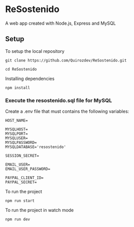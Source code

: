 # ReSostenido

A web app created with Node.js, Express and MySQL

## Setup

To setup the local repository

```
git clone https://github.com/Quirozdev/ReSostenido.git

cd ReSostenido
```

Installing dependencies

```
npm install
```

### Execute the resostenido.sql file for MySQL

Create a .env file that must contains the following variables:

```
HOST_NAME=

MYSQLHOST=
MYSQLPORT=
MYSQLUSER=
MYSQLPASSWORD=
MYSQLDATABASE='resostenido'

SESSION_SECRET=

EMAIL_USER=
EMAIL_USER_PASSWORD=

PAYPAL_CLIENT_ID=
PAYPAL_SECRET=
```

To run the project

```
npm run start
```

To run the project in watch mode

```
npm run dev
```

